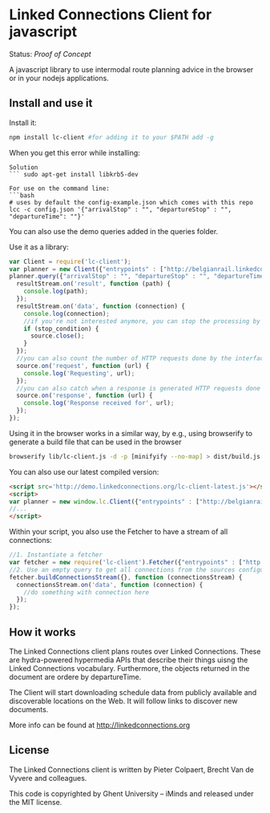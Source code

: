 # Linked Connections Client for javascript

Status: _Proof of Concept_

A javascript library to use intermodal route planning advice in the browser or in your nodejs applications.

## Install and use it

Install it:
```bash
npm install lc-client #for adding it to your $PATH add -g
```

When you get this error while installing:
``` ../lib/kerberos.h:5:27: fatal error: gssapi/gssapi.h: No such file or directory
Solution
``` sudo apt-get install libkrb5-dev

For use on the command line:
```bash
# uses by default the config-example.json which comes with this repo
lcc -c config.json '{"arrivalStop" : "", "departureStop" : "", "departureTime": ""}'
```

You can also use the demo queries added in the queries folder.

Use it as a library:
```javascript
var Client = require('lc-client');
var planner = new Client({"entrypoints" : ["http://belgianrail.linkedconnections.org/"]});
planner.query({"arrivalStop" : "", "departureStop" : "", "departureTime": ""}, function (resultStream, source) {
  resultStream.on('result', function (path) {
    console.log(path);
  });
  resultStream.on('data', function (connection) {
    console.log(connection);
    //if you're not interested anymore, you can stop the processing by doing this
    if (stop_condition) {
      source.close();
    }
  });
  //you can also count the number of HTTP requests done by the interface as follows
  source.on('request', function (url) {
    console.log('Requesting', url);
  });
  //you can also catch when a response is generated HTTP requests done by the interface as follows
  source.on('response', function (url) {
    console.log('Response received for', url);
  });
});
```

Using it in the browser works in a similar way, by e.g., using browserify to generate a build file that can be used in the browser
```bash
browserify lib/lc-client.js -d -p [minifyify --no-map] > dist/build.js
```

You can also use our latest compiled version:
```html
<script src='http://demo.linkedconnections.org/lc-client-latest.js'></script>
<script>
var planner = new window.lc.Client({"entrypoints" : ["http://belgianrail.linkedconnections.org/"]});
//...
</script>
```

Within your script, you also use the Fetcher to have a stream of all connections:

```javascript
//1. Instantiate a fetcher
var fetcher = new require('lc-client').Fetcher({"entrypoints" : ["http://belgianrail.linkedconnections.org/"]});
//2. Use an empty query to get all connections from the sources configured in the fetcher
fetcher.buildConnectionsStream({}, function (connectionsStream) {
  connectionsStream.on('data', function (connection) {
    //do something with connection here
  });
});
```

## How it works

The Linked Connections client plans routes over Linked Connections. These are hydra-powered hypermedia APIs that describe their things uisng the Linked Connections vocabulary. Furthermore, the objects returned in the document are ordere by departureTime.

The Client will start downloading schedule data from publicly available and discoverable locations on the Web. It will follow links to discover new documents.

More info can be found at http://linkedconnections.org

## License

The Linked Connections client is written by Pieter Colpaert, Brecht Van de Vyvere and colleagues.

This code is copyrighted by Ghent University – iMinds and released under the MIT license.
